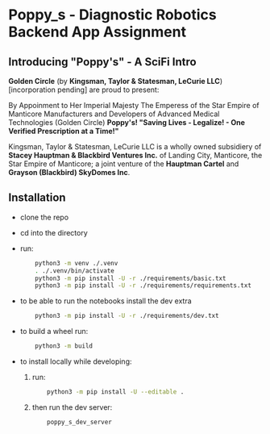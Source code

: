 # Poppy_s - Diagnostic Robotics Backend App Assignment

## Introducing "Poppy's" - A SciFi Intro

**Golden Circle** (by **Kingsman, Taylor & Statesman, LeCurie LLC**) [incorporation pending] are proud to present:

By Appoinment to Her Imperial Majesty The Emperess of the Star Empire of Manticore
Manufacturers and Developers of Advanced Medical Technologies (Golden Circle)
**Poppy's!  "Saving Lives - Legalize! - One Verified Prescription at a Time!"**

Kingsman, Taylor & Statesman, LeCurie LLC is a wholly owned subsidiery of **Stacey Hauptman & Blackbird Ventures Inc.**
of Landing City, Manticore, the Star Empire of Manticore;
a joint venture of the **Hauptman Cartel** and **Grayson (Blackbird) SkyDomes Inc**.

## Installation

- clone the repo
- cd into the directory
- run:
  
    ```bash
        python3 -m venv ./.venv
        . ./.venv/bin/activate
        python3 -m pip install -U -r ./requirements/basic.txt
        python3 -m pip install -U -r ./requirements/requirements.txt
    ```

- to be able to run the notebooks install the dev extra

    ```bash
        python3 -m pip install -U -r ./requirements/dev.txt
    ```

- to build a wheel run:

    ```bash
        python3 -m build
    ```

- to install locally while developing:
    1. run:

        ```bash
            python3 -m pip install -U --editable .
        ```

    2. then run the dev server:

        ```bash
            poppy_s_dev_server
        ```